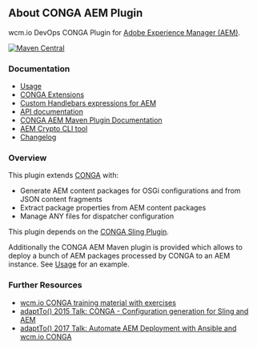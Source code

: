 ## About CONGA AEM Plugin

wcm.io DevOps CONGA Plugin for [Adobe Experience Manager (AEM)][aem].

[![Maven Central](https://maven-badges.herokuapp.com/maven-central/io.wcm.devops.conga.plugins/io.wcm.devops.conga.plugins.aem/badge.svg)](https://maven-badges.herokuapp.com/maven-central/io.wcm.devops.conga.plugins/io.wcm.devops.conga.plugins.aem)


### Documentation

* [Usage][usage]
* [CONGA Extensions][extensions]
* [Custom Handlebars expressions for AEM][handlebars-helpers]
* [API documentation][apidocs]
* [CONGA AEM Maven Plugin Documentation][plugindocs]
* [AEM Crypto CLI tool][crypto-cli]
* [Changelog][changelog]


### Overview

This plugin extends [CONGA][conga] with:

* Generate AEM content packages for OSGi configurations and from JSON content fragments
* Extract package properties from AEM content packages
* Manage ANY files for dispatcher configuration

This plugin depends on the [CONGA Sling Plugin][conga-sling].

Additionally the CONGA AEM Maven plugin is provided which allows to deploy a bunch of AEM packages processed by CONGA to an AEM instance. See [Usage][usage] for an example.


### Further Resources

* [wcm.io CONGA training material with exercises](http://training.wcm.io/conga/)
* [adaptTo() 2015 Talk: CONGA - Configuration generation for Sling and AEM](https://adapt.to/2015/en/schedule/conga---configuration-generation-for-sling-and-aem.html)
* [adaptTo() 2017 Talk: Automate AEM Deployment with Ansible and wcm.io CONGA](https://adapt.to/2017/en/schedule/automate-aem-deployment-with-ansible-and-wcm-io-conga.html)



[usage]: usage.html
[extensions]: extensions.html
[apidocs]: conga-aem-plugin/apidocs/
[plugindocs]: conga-aem-maven-plugin/plugin-info.html
[changelog]: changes-report.html
[aem]: http://www.adobe.com/solutions/web-experience-management.html
[conga]: http://devops.wcm.io/conga/
[conga-sling]: http://devops.wcm.io/conga/plugins/sling/
[handlebars-helpers]: handlebars-helpers.html
[crypto-cli]: crypto-cli.html
